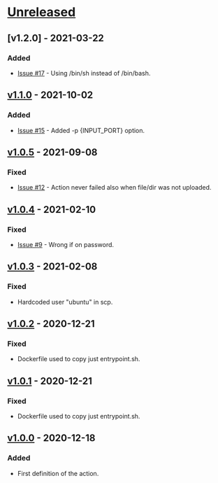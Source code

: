 # [Unreleased]

## [v1.2.0] - 2021-03-22

### Added
- [Issue #17](https://github.com/marcodallasanta/ssh-scp-deploy/issues/15) - Using /bin/sh instead of /bin/bash.

## [v1.1.0] - 2021-10-02

### Added
- [Issue #15](https://github.com/marcodallasanta/ssh-scp-deploy/issues/15) - Added -p {INPUT_PORT} option.

## [v1.0.5] - 2021-09-08

### Fixed
- [Issue #12](https://github.com/marcodallasanta/ssh-scp-deploy/issues/12) - Action never failed also when file/dir was not uploaded.

## [v1.0.4] - 2021-02-10

### Fixed
- [Issue #9](https://github.com/marcodallasanta/ssh-scp-deploy/issues/9) - Wrong if on password.

## [v1.0.3] - 2021-02-08

### Fixed
- Hardcoded user "ubuntu" in scp.

## [v1.0.2] - 2020-12-21

### Fixed
- Dockerfile used to copy just entrypoint.sh.

## [v1.0.1] - 2020-12-21

### Fixed
- Dockerfile used to copy just entrypoint.sh.

## [v1.0.0] - 2020-12-18

### Added
- First definition of the action.


[unreleased]: https://github.com/marcodallasanta/ssh-scp-deploy/compare/main...development
[v1.1.0]: https://github.com/marcodallasanta/ssh-scp-deploy/tree/v1.1.0
[v1.0.5]: https://github.com/marcodallasanta/ssh-scp-deploy/tree/v1.0.5
[v1.0.4]: https://github.com/marcodallasanta/ssh-scp-deploy/tree/v1.0.4
[v1.0.3]: https://github.com/marcodallasanta/ssh-scp-deploy/tree/v1.0.3
[v1.0.2]: https://github.com/marcodallasanta/ssh-scp-deploy/tree/v1.0.2
[v1.0.1]: https://github.com/marcodallasanta/ssh-scp-deploy/tree/v1.0.1
[v1.0.0]: https://github.com/marcodallasanta/ssh-scp-deploy/tree/v1.0.0